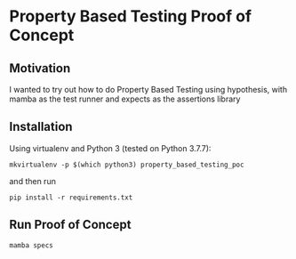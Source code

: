 # Property Based Testing Proof of Concept

## Motivation

I wanted to try out how to do Property Based Testing using hypothesis, with mamba as the test runner and expects as the assertions library

## Installation

Using virtualenv and Python 3 (tested on Python 3.7.7):

`
mkvirtualenv -p $(which python3) property_based_testing_poc
`

and then run

`pip install -r requirements.txt`

## Run Proof of Concept

`mamba specs`
